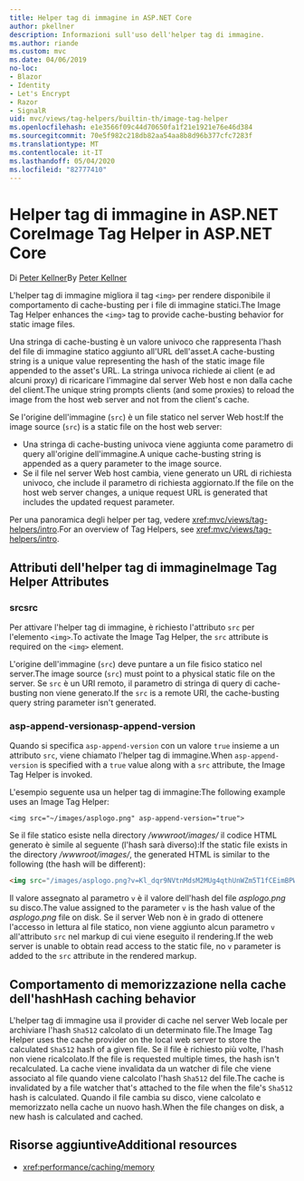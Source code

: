 ```yaml
---
title: Helper tag di immagine in ASP.NET Core
author: pkellner
description: Informazioni sull'uso dell'helper tag di immagine.
ms.author: riande
ms.custom: mvc
ms.date: 04/06/2019
no-loc:
- Blazor
- Identity
- Let's Encrypt
- Razor
- SignalR
uid: mvc/views/tag-helpers/builtin-th/image-tag-helper
ms.openlocfilehash: e1e3566f09c44d70650fa1f21e1921e76e46d384
ms.sourcegitcommit: 70e5f982c218db82aa54aa8b8d96b377cfc7283f
ms.translationtype: MT
ms.contentlocale: it-IT
ms.lasthandoff: 05/04/2020
ms.locfileid: "82777410"
---
```

# <a name="image-tag-helper-in-aspnet-core"></a><span data-ttu-id="0c92e-103">Helper tag di immagine in ASP.NET Core</span><span class="sxs-lookup"><span data-stu-id="0c92e-103">Image Tag Helper in ASP.NET Core</span></span>

<span data-ttu-id="0c92e-104">Di [Peter Kellner](https://peterkellner.net)</span><span class="sxs-lookup"><span data-stu-id="0c92e-104">By [Peter Kellner](https://peterkellner.net)</span></span>

<span data-ttu-id="0c92e-105">L'helper tag di immagine migliora il tag `<img>` per rendere disponibile il comportamento di cache-busting per i file di immagine statici.</span><span class="sxs-lookup"><span data-stu-id="0c92e-105">The Image Tag Helper enhances the `<img>` tag to provide cache-busting behavior for static image files.</span></span>

<span data-ttu-id="0c92e-106">Una stringa di cache-busting è un valore univoco che rappresenta l'hash del file di immagine statico aggiunto all'URL dell'asset.</span><span class="sxs-lookup"><span data-stu-id="0c92e-106">A cache-busting string is a unique value representing the hash of the static image file appended to the asset's URL.</span></span> <span data-ttu-id="0c92e-107">La stringa univoca richiede ai client (e ad alcuni proxy) di ricaricare l'immagine dal server Web host e non dalla cache del client.</span><span class="sxs-lookup"><span data-stu-id="0c92e-107">The unique string prompts clients (and some proxies) to reload the image from the host web server and not from the client's cache.</span></span>

<span data-ttu-id="0c92e-108">Se l'origine dell'immagine (`src`) è un file statico nel server Web host:</span><span class="sxs-lookup"><span data-stu-id="0c92e-108">If the image source (`src`) is a static file on the host web server:</span></span>

* <span data-ttu-id="0c92e-109">Una stringa di cache-busting univoca viene aggiunta come parametro di query all'origine dell'immagine.</span><span class="sxs-lookup"><span data-stu-id="0c92e-109">A unique cache-busting string is appended as a query parameter to the image source.</span></span>
* <span data-ttu-id="0c92e-110">Se il file nel server Web host cambia, viene generato un URL di richiesta univoco, che include il parametro di richiesta aggiornato.</span><span class="sxs-lookup"><span data-stu-id="0c92e-110">If the file on the host web server changes, a unique request URL is generated that includes the updated request parameter.</span></span>

<span data-ttu-id="0c92e-111">Per una panoramica degli helper per tag, vedere <xref:mvc/views/tag-helpers/intro>.</span><span class="sxs-lookup"><span data-stu-id="0c92e-111">For an overview of Tag Helpers, see <xref:mvc/views/tag-helpers/intro>.</span></span>

## <a name="image-tag-helper-attributes"></a><span data-ttu-id="0c92e-112">Attributi dell'helper tag di immagine</span><span class="sxs-lookup"><span data-stu-id="0c92e-112">Image Tag Helper Attributes</span></span>

### <a name="src"></a><span data-ttu-id="0c92e-113">src</span><span class="sxs-lookup"><span data-stu-id="0c92e-113">src</span></span>

<span data-ttu-id="0c92e-114">Per attivare l'helper tag di immagine, è richiesto l'attributo `src` per l'elemento `<img>`.</span><span class="sxs-lookup"><span data-stu-id="0c92e-114">To activate the Image Tag Helper, the `src` attribute is required on the `<img>` element.</span></span>

<span data-ttu-id="0c92e-115">L'origine dell'immagine (`src`) deve puntare a un file fisico statico nel server.</span><span class="sxs-lookup"><span data-stu-id="0c92e-115">The image source (`src`) must point to a physical static file on the server.</span></span> <span data-ttu-id="0c92e-116">Se `src` è un URI remoto, il parametro di stringa di query di cache-busting non viene generato.</span><span class="sxs-lookup"><span data-stu-id="0c92e-116">If the `src` is a remote URI, the cache-busting query string parameter isn't generated.</span></span>

### <a name="asp-append-version"></a><span data-ttu-id="0c92e-117">asp-append-version</span><span class="sxs-lookup"><span data-stu-id="0c92e-117">asp-append-version</span></span>

<span data-ttu-id="0c92e-118">Quando si specifica `asp-append-version` con un valore `true` insieme a un attributo `src`, viene chiamato l'helper tag di immagine.</span><span class="sxs-lookup"><span data-stu-id="0c92e-118">When `asp-append-version` is specified with a `true` value along with a `src` attribute, the Image Tag Helper is invoked.</span></span>

<span data-ttu-id="0c92e-119">L'esempio seguente usa un helper tag di immagine:</span><span class="sxs-lookup"><span data-stu-id="0c92e-119">The following example uses an Image Tag Helper:</span></span>

```cshtml
<img src="~/images/asplogo.png" asp-append-version="true">
```

<span data-ttu-id="0c92e-120">Se il file statico esiste nella directory */wwwroot/images/* il codice HTML generato è simile al seguente (l'hash sarà diverso):</span><span class="sxs-lookup"><span data-stu-id="0c92e-120">If the static file exists in the directory */wwwroot/images/*, the generated HTML is similar to the following (the hash will be different):</span></span>

```html
<img src="/images/asplogo.png?v=Kl_dqr9NVtnMdsM2MUg4qthUnWZm5T1fCEimBPWDNgM">
```

<span data-ttu-id="0c92e-121">Il valore assegnato al parametro `v` è il valore dell'hash del file *asplogo.png* su disco.</span><span class="sxs-lookup"><span data-stu-id="0c92e-121">The value assigned to the parameter `v` is the hash value of the *asplogo.png* file on disk.</span></span> <span data-ttu-id="0c92e-122">Se il server Web non è in grado di ottenere l'accesso in lettura al file statico, non viene aggiunto alcun parametro `v` all'attributo `src` nel markup di cui viene eseguito il rendering.</span><span class="sxs-lookup"><span data-stu-id="0c92e-122">If the web server is unable to obtain read access to the static file, no `v` parameter is added to the `src` attribute in the rendered markup.</span></span>

## <a name="hash-caching-behavior"></a><span data-ttu-id="0c92e-123">Comportamento di memorizzazione nella cache dell'hash</span><span class="sxs-lookup"><span data-stu-id="0c92e-123">Hash caching behavior</span></span>

<span data-ttu-id="0c92e-124">L'helper tag di immagine usa il provider di cache nel server Web locale per archiviare l'hash `Sha512` calcolato di un determinato file.</span><span class="sxs-lookup"><span data-stu-id="0c92e-124">The Image Tag Helper uses the cache provider on the local web server to store the calculated `Sha512` hash of a given file.</span></span> <span data-ttu-id="0c92e-125">Se il file è richiesto più volte, l'hash non viene ricalcolato.</span><span class="sxs-lookup"><span data-stu-id="0c92e-125">If the file is requested multiple times, the hash isn't recalculated.</span></span> <span data-ttu-id="0c92e-126">La cache viene invalidata da un watcher di file che viene associato al file quando viene calcolato l'hash `Sha512` del file.</span><span class="sxs-lookup"><span data-stu-id="0c92e-126">The cache is invalidated by a file watcher that's attached to the file when the file's `Sha512` hash is calculated.</span></span> <span data-ttu-id="0c92e-127">Quando il file cambia su disco, viene calcolato e memorizzato nella cache un nuovo hash.</span><span class="sxs-lookup"><span data-stu-id="0c92e-127">When the file changes on disk, a new hash is calculated and cached.</span></span>

## <a name="additional-resources"></a><span data-ttu-id="0c92e-128">Risorse aggiuntive</span><span class="sxs-lookup"><span data-stu-id="0c92e-128">Additional resources</span></span>

* <xref:performance/caching/memory>
